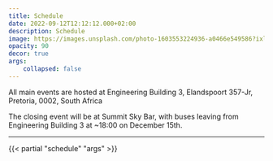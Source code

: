 ```yaml
---
title: Schedule
date: 2022-09-12T12:12:12.000+02:00
description: Schedule
image: https://images.unsplash.com/photo-1603553224936-a0466e549586?ixlib=rb-1.2.1&ixid=MnwxMjA3fDB8MHxwaG90by1wYWdlfHx8fGVufDB8fHx8&auto=format&fit=crop&w=1740&q=80
opacity: 90
decor: true
args: 
    collapsed: false
---
```


<!-- {{< class "btn btn-lg btn-primary col-12 col-md-6 offset-md-3 text-white mb-3" >}}
[Download shcedule here ]()
{{< /class >}} -->

All main events are hosted at Engineering Building 3, Elandspoort 357-Jr, Pretoria, 0002, South Africa

The closing event will be at Summit Sky Bar, with buses leaving from Engineering Building 3 at ~18:00 on December 15th.

---


{{< partial "schedule" "args" >}}